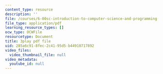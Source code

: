 ```yaml
---
content_type: resource
description: ''
file: /courses/6-00sc-introduction-to-computer-science-and-programming-spring-2011/285a6c918fec2c4195d5b44910717892_yVkt3Px4KHA.pdf
file_type: application/pdf
learning_resource_types: []
ocw_type: OCWFile
resourcetype: Document
title: 3play pdf file
uid: 285a6c91-8fec-2c41-95d5-b44910717892
video_files:
  video_thumbnail_file: null
video_metadata:
  youtube_id: null
---
```

